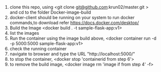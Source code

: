 1. clone this repo, using <git clone git@github.com:krun02/master.git > and cd to the folder Docker-image-build
2. docker-client should be running on your system to run docker commands,to download refer https://docs.docker.com/desktop/  
3. Build the Image  <docker build . -t sample-flask-app:v1>
4. list the images <docker image ls>
5. Run the container using the image build above, <docker container run -d -p 5000:5000 sample-flask-app:v1>
6. check the running container <docker container ls>
7. navigate to browser and type the URL "http://localhost:5000/"
8. to stop the container, <docker stop 'containerid from step 6'>
9. to remove the build image, <docker image rm 'image if from step 4' -f>
